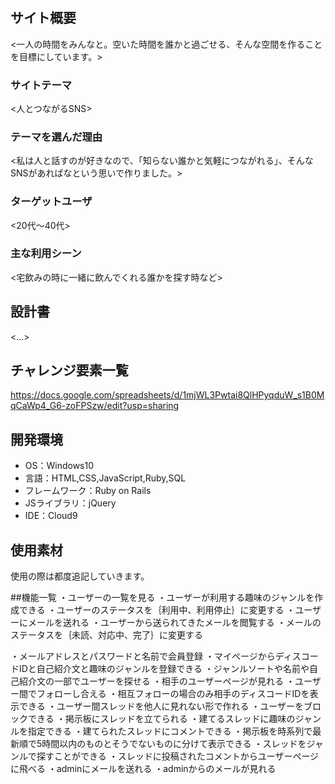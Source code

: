 # <Night Connect>

## サイト概要
<一人の時間をみんなと。空いた時間を誰かと過ごせる、そんな空間を作ることを目標にしています。>

### サイトテーマ
<人とつながるSNS>

### テーマを選んだ理由
<私は人と話すのが好きなので、「知らない誰かと気軽につながれる」、そんなSNSがあればなという思いで作りました。>

### ターゲットユーザ
<20代～40代>

### 主な利用シーン
<宅飲みの時に一緒に飲んでくれる誰かを探す時など>

## 設計書
<...>

## チャレンジ要素一覧
<https://docs.google.com/spreadsheets/d/1mjWL3Pwtai8QlHPyqduW_s1B0MqCaWp4_G6-zoFPSzw/edit?usp=sharing>

## 開発環境
- OS：Windows10
- 言語：HTML,CSS,JavaScript,Ruby,SQL
- フレームワーク：Ruby on Rails
- JSライブラリ：jQuery
- IDE：Cloud9

## 使用素材
使用の際は都度追記していきます。

##機能一覧
<admin>
・ユーザーの一覧を見る
・ユーザーが利用する趣味のジャンルを作成できる
・ユーザーのステータスを｛利用中、利用停止｝に変更する
・ユーザーにメールを送れる
・ユーザーから送られてきたメールを閲覧する
・メールのステータスを｛未読、対応中、完了｝に変更する

<user>
・メールアドレスとパスワードと名前で会員登録
・マイページからディスコードIDと自己紹介文と趣味のジャンルを登録できる
・ジャンルソートや名前や自己紹介文の一部でユーザーを探せる
・相手のユーザーページが見れる
・ユーザー間でフォローし合える
・相互フォローの場合のみ相手のディスコードIDを表示できる
・ユーザー間スレッドを他人に見れない形で作れる
・ユーザーをブロックできる
・掲示板にスレッドを立てられる
・建てるスレッドに趣味のジャンルを指定できる
・建てられたスレッドにコメントできる
・掲示板を時系列で最新順で5時間以内のものとそうでないものに分けて表示できる
・スレッドをジャンルで探すことができる
・スレッドに投稿されたコメントからユーザーページに飛べる
・adminにメールを送れる
・adminからのメールが見れる